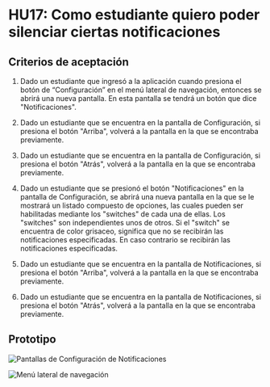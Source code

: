 # HU17: Como estudiante quiero poder silenciar ciertas notificaciones

## Criterios de aceptación

1. Dado un estudiante que ingresó a la aplicación cuando presiona el botón de “Configuración” en el menú lateral de navegación, entonces se abrirá una nueva pantalla. En esta pantalla se tendrá un botón que dice "Notificaciones".

2. Dado un estudiante que se encuentra en la pantalla de Configuración, si presiona el botón "Arriba", volverá a la pantalla en la que se encontraba previamente.

3. Dado un estudiante que se encuentra en la pantalla de Configuración, si presiona el botón "Atrás", volverá a la pantalla en la que se encontraba previamente.

4. Dado un estudiante que se presionó el botón "Notificaciones" en la pantalla de Configuración, se abrirá una nueva pantalla en la que se le mostrará un listado compuesto de opciones, las cuales pueden ser habilitadas mediante los "switches" de cada una de ellas. Los "switches" son independientes unos de otros. Si el "switch" se encuentra de color grisaceo, significa que no se recibirán las notificaciones especificadas. En caso contrario se recibirán las notificaciones especificadas.

5. Dado un estudiante que se encuentra en la pantalla de Notificaciones, si presiona el botón "Arriba", volverá a la pantalla en la que se encontraba previamente.

6. Dado un estudiante que se encuentra en la pantalla de Notificaciones, si presiona el botón "Atrás", volverá a la pantalla en la que se encontraba previamente.
	

## Prototipo
![Pantallas de Configuración de Notificaciones](./prototipos/configurar_notificaciones.png)

![Menú lateral de navegación](./prototipos/side_bar.png)
